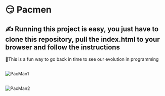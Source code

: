 # 😏 Pacmen
## ✍️ Running this project is easy, you just have to clone this repository, pull the index.html to your browser and follow the instructions
👾This is a fun way to go back in time to see our evolution in programming
## 
![PacMan1](https://user-images.githubusercontent.com/74006646/186055916-ba6f9ba2-d1ef-43a1-9c74-e8c8a7427602.png)
##
![PacMan2](https://user-images.githubusercontent.com/74006646/186056037-6bf299e5-aee1-4fef-89aa-4a0834a72810.png)
